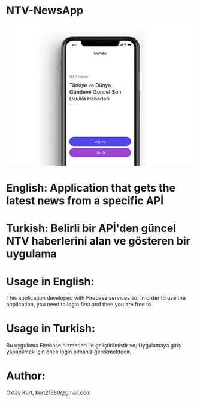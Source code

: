 # NTV-NewsApp

![](oktay-kurt-ntv-haber-app.jpg)

# English: Application that gets the latest news from a specific APİ
# Turkish: Belirli bir APİ'den güncel NTV haberlerini alan ve gösteren bir uygulama

# Usage in English:
This application developed with Firebase services so;
In order to use the application, you need to login first and then you are free to 

# Usage in Turkish:
Bu uygulama Firebase hizmetleri ile geliştirilmiştir ve;
Uygulamaya giriş yapabilmek için önce login olmanız gerekmektedir.

# Author:
Oktay Kurt, kurt21380@gmail.com
